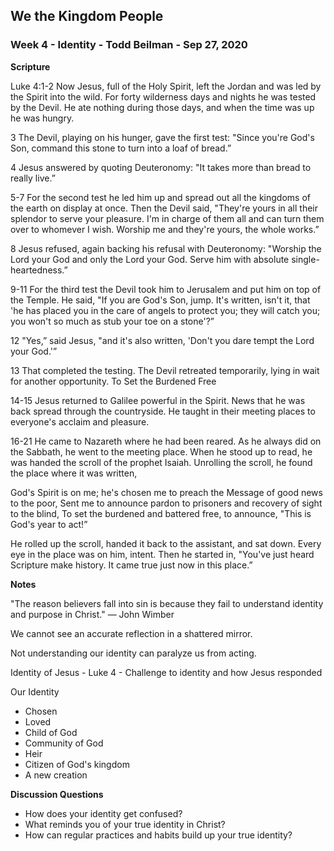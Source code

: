 ## We the Kingdom People

### Week 4 - Identity - Todd Beilman  - Sep 27, 2020

**Scripture**

Luke 4:1-2 Now Jesus, full of the Holy Spirit, left the Jordan and was led by the Spirit into the wild. For forty wilderness days and nights he was tested by the Devil. He ate nothing during those days, and when the time was up he was hungry.

3 The Devil, playing on his hunger, gave the first test: "Since you're God's Son, command this stone to turn into a loaf of bread.”

4 Jesus answered by quoting Deuteronomy: "It takes more than bread to really live.”

5-7 For the second test he led him up and spread out all the kingdoms of the earth on display at once. Then the Devil said, "They're yours in all their splendor to serve your pleasure. I'm in charge of them all and can turn them over to whomever I wish. Worship me and they're yours, the whole works.”

8 Jesus refused, again backing his refusal with Deuteronomy: "Worship the Lord your God and only the Lord your God. Serve him with absolute single-heartedness.”

9-11 For the third test the Devil took him to Jerusalem and put him on top of the Temple. He said, "If you are God's Son, jump. It's written, isn't it, that 'he has placed you in the care of angels to protect you; they will catch you; you won't so much as stub your toe on a stone'?”

12 "Yes,” said Jesus, "and it's also written, 'Don't you dare tempt the Lord your God.'”

13 That completed the testing. The Devil retreated temporarily, lying in wait for another opportunity.
To Set the Burdened Free

14-15 Jesus returned to Galilee powerful in the Spirit. News that he was back spread through the countryside. He taught in their meeting places to everyone's acclaim and pleasure.

16-21 He came to Nazareth where he had been reared. As he always did on the Sabbath, he went to the meeting place. When he stood up to read, he was handed the scroll of the prophet Isaiah. Unrolling the scroll, he found the place where it was written,

God's Spirit is on me;
    he's chosen me to preach the Message of good news to the poor,
Sent me to announce pardon to prisoners and
    recovery of sight to the blind,
To set the burdened and battered free,
    to announce, "This is God's year to act!”

He rolled up the scroll, handed it back to the assistant, and sat down. Every eye in the place was on him, intent. Then he started in, "You've just heard Scripture make history. It came true just now in this place.”


**Notes**

"The reason believers fall into sin is because they fail to understand identity and purpose in Christ." — John Wimber

We cannot see an accurate reflection in a shattered mirror.

Not understanding our identity can paralyze us from acting.

Identity of Jesus - Luke 4 - Challenge to identity and how Jesus responded

Our Identity

* Chosen
* Loved
* Child of God
* Community of God
* Heir
* Citizen of God's kingdom
* A new creation


**Discussion Questions**

* How does your identity get confused?
* What reminds you of your true identity in Christ?
* How can regular practices and habits build up your true identity?

